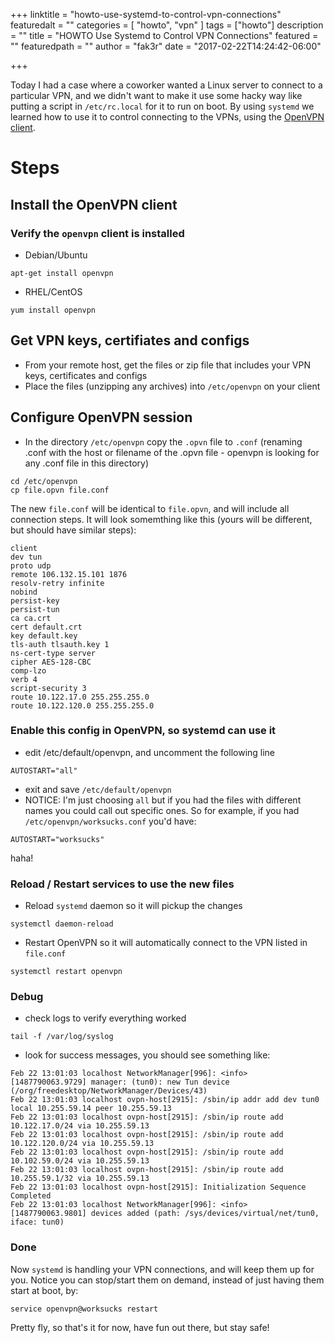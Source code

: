 +++
linktitle = "howto-use-systemd-to-control-vpn-connections"
featuredalt = ""
categories = [ "howto", "vpn" ]
tags = ["howto"]
description = ""
title = "HOWTO Use Systemd to Control VPN Connections"
featured = ""
featuredpath = ""
author = "fak3r"
date = "2017-02-22T14:24:42-06:00"

+++

Today I had a case where a coworker wanted a Linux server to connect to a particular VPN, and we didn't want to make it use some hacky way like putting a script in `/etc/rc.local` for it to run on boot. By using `systemd` we learned how to use it to control connecting to the VPNs, using the [OpenVPN client](https://openvpn.net/).

# Steps

## Install the OpenVPN client

### Verify the `openvpn` client is installed

* Debian/Ubuntu

```
apt-get install openvpn 
```

* RHEL/CentOS

```
yum install openvpn
```

## Get VPN keys, certifiates and configs 

* From your remote host, get the files or zip file that includes your VPN keys, certificates and configs 
* Place the files (unzipping any archives) into `/etc/openvpn` on your client

## Configure OpenVPN session

* In the directory `/etc/openvpn` copy the `.opvn` file to `.conf` (renaming .conf with the host or filename of the .opvn file - openvpn is looking for any .conf file in this directory)

```
cd /etc/openvpn
cp file.opvn file.conf 
```

The new `file.conf` will be identical to `file.opvn`, and will include all connection steps. It will look somemthing like this (yours will be different, but should have similar steps):

```
client
dev tun
proto udp
remote 106.132.15.101 1876
resolv-retry infinite
nobind
persist-key
persist-tun
ca ca.crt
cert default.crt
key default.key
tls-auth tlsauth.key 1
ns-cert-type server
cipher AES-128-CBC
comp-lzo
verb 4
script-security 3
route 10.122.17.0 255.255.255.0
route 10.122.120.0 255.255.255.0
```

### Enable this config in OpenVPN, so systemd can use it

* edit /etc/default/openvpn, and uncomment the following line

```
AUTOSTART="all"
```

* exit and save `/etc/default/openvpn`
* NOTICE: I'm just choosing `all` but if you had the files with different names you could call out specific ones. So for example, if you had `/etc/openvpn/worksucks.conf` you'd have:

```
AUTOSTART="worksucks"
```

haha!

### Reload / Restart services to use the new files

* Reload `systemd` daemon so it will pickup the changes

```
systemctl daemon-reload
```

* Restart OpenVPN so it will automatically connect to the VPN listed in `file.conf`

```
systemctl restart openvpn
```

### Debug

* check logs to verify everything worked

```
tail -f /var/log/syslog
```

* look for success messages, you should see something like:

```
Feb 22 13:01:03 localhost NetworkManager[996]: <info>  [1487790063.9729] manager: (tun0): new Tun device (/org/freedesktop/NetworkManager/Devices/43)
Feb 22 13:01:03 localhost ovpn-host[2915]: /sbin/ip addr add dev tun0 local 10.255.59.14 peer 10.255.59.13
Feb 22 13:01:03 localhost ovpn-host[2915]: /sbin/ip route add 10.122.17.0/24 via 10.255.59.13
Feb 22 13:01:03 localhost ovpn-host[2915]: /sbin/ip route add 10.122.120.0/24 via 10.255.59.13
Feb 22 13:01:03 localhost ovpn-host[2915]: /sbin/ip route add 10.102.59.0/24 via 10.255.59.13
Feb 22 13:01:03 localhost ovpn-host[2915]: /sbin/ip route add 10.255.59.1/32 via 10.255.59.13
Feb 22 13:01:03 localhost ovpn-host[2915]: Initialization Sequence Completed
Feb 22 13:01:03 localhost NetworkManager[996]: <info>  [1487790063.9801] devices added (path: /sys/devices/virtual/net/tun0, iface: tun0)
```

### Done

Now `systemd` is handling your VPN connections, and will keep them up for you. Notice you can stop/start them on demand, instead of just having them start at boot, by:

```
service openvpn@worksucks restart
```

Pretty fly, so that's it for now, have fun out there, but stay safe!
